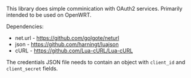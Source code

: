 This library does simple comminication with OAuth2 services. Primarily intended to be used on OpenWRT.

Dependencies:
* net.url - https://github.com/golgote/neturl
* json - https://github.com/harningt/luajson
* cURL - https://github.com/Lua-cURL/Lua-cURL

The credentials JSON file needs to contain an object with `client_id` and `client_secret` fields.

